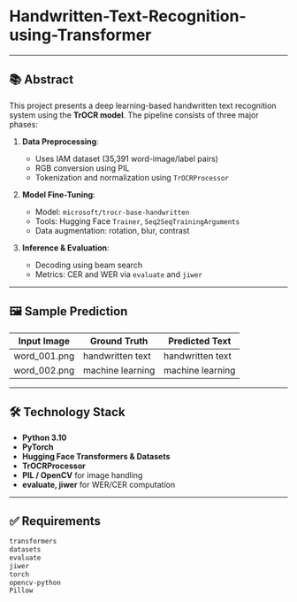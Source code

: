# Handwritten-Text-Recognition-using-Transformer

---

## 📚 Abstract

This project presents a deep learning-based handwritten text recognition system using the **TrOCR model**. The pipeline consists of three major phases:

1. **Data Preprocessing**:
   - Uses IAM dataset (35,391 word-image/label pairs)
   - RGB conversion using PIL
   - Tokenization and normalization using `TrOCRProcessor`

2. **Model Fine-Tuning**:
   - Model: `microsoft/trocr-base-handwritten`
   - Tools: Hugging Face `Trainer`, `Seq2SeqTrainingArguments`
   - Data augmentation: rotation, blur, contrast

3. **Inference & Evaluation**:
   - Decoding using beam search
   - Metrics: CER and WER via `evaluate` and `jiwer`

---

## 🖼️ Sample Prediction

| Input Image     | Ground Truth     | Predicted Text             |
|-----------------|------------------|-----------------------------|
| word_001.png    | handwritten text | handwritten text            |
| word_002.png    | machine learning | machine learning            |

---

## 🛠️ Technology Stack

- **Python 3.10**
- **PyTorch**
- **Hugging Face Transformers & Datasets**
- **TrOCRProcessor**
- **PIL / OpenCV** for image handling
- **evaluate, jiwer** for WER/CER computation

---

## ✅ Requirements

```txt
transformers
datasets
evaluate
jiwer
torch
opencv-python
Pillow
